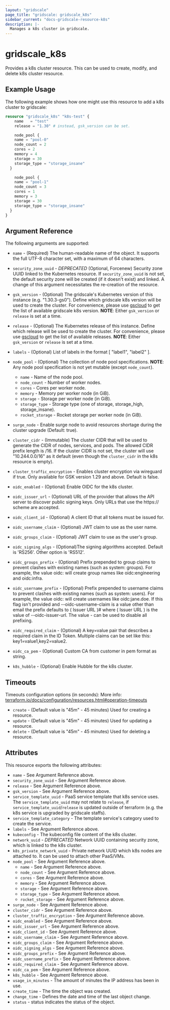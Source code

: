 ```yaml
---
layout: "gridscale"
page_title: "gridscale: gridscale_k8s"
sidebar_current: "docs-gridscale-resource-k8s"
description: |-
  Manages a k8s cluster in gridscale.
---
```


# gridscale_k8s


Provides a k8s cluster resource. This can be used to create, modify, and delete k8s cluster resource.

## Example Usage

The following example shows how one might use this resource to add a k8s cluster to gridscale:

```terraform
resource "gridscale_k8s" "k8s-test" {
	name   = "test"
	release = "1.30" # instead, gsk_version can be set.

	node_pool {
    name = "pool-0"
    node_count = 2
    cores = 2
    memory = 4
    storage = 30
    storage_type = "storage_insane"
  }

	node_pool {
    name = "pool-1"
    node_count = 3
    cores = 1
    memory = 3
    storage = 30
    storage_type = "storage_insane"
  }
}
```

## Argument Reference

The following arguments are supported:

* `name` - (Required) The human-readable name of the object. It supports the full UTF-8 character set, with a maximum of 64 characters.

* `security_zone_uuid` -  *DEPRECATED* (Optional, Forcenew) Security zone UUID linked to the Kubernetes resource. If `security_zone_uuid` is not set, the default security zone will be created (if it doesn't exist) and linked. A change of this argument necessitates the re-creation of the resource.

* `gsk_version` - (Optional) The gridscale's Kubernetes version of this instance (e.g. "1.30.3-gs0"). Define which gridscale k8s version will be used to create the cluster. For convenience, please use [gscloud](https://github.com/gridscale/gscloud) to get the list of available gridscale k8s version. **NOTE**: Either `gsk_version` or `release` is set at a time.

* `release` - (Optional) The Kubernetes release of this instance. Define which release will be used to create the cluster. For convenience, please use [gscloud](https://github.com/gridscale/gscloud) to get the list of available releases. **NOTE**: Either `gsk_version` or `release` is set at a time.

* `labels` - (Optional) List of labels in the format [ "label1", "label2" ].

* `node_pool` - (Optional) The collection of node pool specifications. **NOTE**: Any node pool specification is not yet mutable (except `node_count`).
    * `name` - Name of the node pool.
    * `node_count` - Number of worker nodes.
    * `cores` - Cores per worker node.
    * `memory` - Memory per worker node (in GiB).
    * `storage` - Storage per worker node (in GiB).
    * `storage_type` - Storage type (one of storage, storage_high, storage_insane).
    * `rocket_storage` - Rocket storage per worker node (in GiB).
* `surge_node` - Enable surge node to avoid resources shortage during the cluster upgrade (Default: true).
* `cluster_cidr` - (Immutable) The cluster CIDR that will be used to generate the CIDR of nodes, services, and pods. The allowed CIDR prefix length is /16. If the cluster CIDR is not set, the cluster will use "10.244.0.0/16" as it default (even though the `cluster_cidr` in the k8s resource is empty).
* `cluster_traffic_encryption` - Enables cluster encryption via wireguard if true. Only available for GSK version 1.29 and above. Default is false.

* `oidc_enabled` - (Optional) Enable OIDC for the k8s cluster.

* `oidc_issuer_url` - (Optional) URL of the provider that allows the API server to discover public signing keys. Only URLs that use the https:// scheme are accepted.

* `oidc_client_id` - (Optional) A client ID that all tokens must be issued for.

* `oidc_username_claim` - (Optional) JWT claim to use as the user name.

* `oidc_groups_claim` - (Optional) JWT claim to use as the user's group.

* `oidc_signing_algs` - (Optional)The signing algorithms accepted. Default is 'RS256'. Other option is 'RS512'.

* `oidc_groups_prefix` - (Optional) Prefix prepended to group claims to prevent clashes with existing names (such as system: groups). For example, the value oidc: will create group names like oidc:engineering and oidc:infra.

* `oidc_username_prefix` - (Optional) Prefix prepended to username claims to prevent clashes with existing names (such as system: users). For example, the value oidc: will create usernames like oidc:jane.doe. If this flag isn't provided and --oidc-username-claim is a value other than email the prefix defaults to ( Issuer URL )# where ( Issuer URL ) is the value of --oidc-issuer-url. The value - can be used to disable all prefixing.

* `oidc_required_claim` - (Optional) A key=value pair that describes a required claim in the ID Token. Multiple claims can be set like this: key1=value1,key2=value2.

* `oidc_ca_pem` - (Optional) Custom CA from customer in pem format as string.

* `k8s_hubble` - (Optional) Enable Hubble for the k8s cluster.


## Timeouts

Timeouts configuration options (in seconds):
More info: [terraform.io/docs/configuration/resources.html#operation-timeouts](https://www.terraform.io/docs/configuration/resources.html#operation-timeouts)

* `create` - (Default value is "45m" - 45 minutes) Used for creating a resource.
* `update` - (Default value is "45m" - 45 minutes) Used for updating a resource.
* `delete` - (Default value is "45m" - 45 minutes) Used for deleting a resource.

## Attributes

This resource exports the following attributes:

* `name` - See Argument Reference above.
* `security_zone_uuid` - See Argument Reference above.
* `release` - See Argument Reference above.
* `gsk_version` - See Argument Reference above.
* `service_template_uuid` - PaaS service template that k8s service uses. The `service_template_uuid` may not relate to `release`, if `service_template_uuid`/`release` is updated outside of terraform (e.g. the k8s service is upgraded by gridscale staffs).
* `service_template_category` - The template service's category used to create the service.
* `labels` - See Argument Reference above.
* `kubeconfig` - The kubeconfig file content of the k8s cluster.
* `network_uuid` - *DEPRECATED*  Network UUID containing security zone, which is linked to the k8s cluster.
* `k8s_private_network_uuid` - Private network UUID which k8s nodes are attached to. It can be used to attach other PaaS/VMs.
* `node_pool` - See Argument Reference above.
    * `name` - See Argument Reference above.
    * `node_count` - See Argument Reference above.
    * `cores` - See Argument Reference above.
    * `memory` - See Argument Reference above.
    * `storage` - See Argument Reference above.
    * `storage_type` - See Argument Reference above.
    * `rocket_storage` - See Argument Reference above.
* `surge_node` - See Argument Reference above.
* `cluster_cidr` - See Argument Reference above.
* `cluster_traffic_encryption` - See Argument Reference above.
* `oidc_enabled` - See Argument Reference above.
* `oidc_issuer_url` - See Argument Reference above.
* `oidc_client_id` - See Argument Reference above.
* `oidc_username_claim` - See Argument Reference above.
* `oidc_groups_claim` - See Argument Reference above.
* `oidc_signing_algs` - See Argument Reference above.
* `oidc_groups_prefix` - See Argument Reference above.
* `oidc_username_prefix` - See Argument Reference above.
* `oidc_required_claim` - See Argument Reference above.
* `oidc_ca_pem` - See Argument Reference above.
* `k8s_hubble` - See Argument Reference above.
* `usage_in_minutes` - The amount of minutes the IP address has been in use.
* `create_time` - The time the object was created.
* `change_time` - Defines the date and time of the last object change.
* `status` - status indicates the status of the object.
